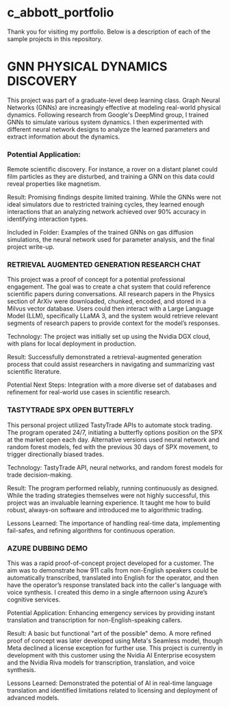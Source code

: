 # c_abbott_portfolio
Thank you for visiting my portfolio.  Below is a description of each of the sample projects in this repository.

# GNN PHYSICAL DYNAMICS DISCOVERY

This project was part of a graduate-level deep learning class. Graph Neural Networks (GNNs) are increasingly effective at modeling real-world physical dynamics. Following research from Google's DeepMind group, I trained GNNs to simulate various system dynamics. I then experimented with different neural network designs to analyze the learned parameters and extract information about the dynamics.

### Potential Application:
Remote scientific discovery. For instance, a rover on a distant planet could film particles as they are disturbed, and training a GNN on this data could reveal properties like magnetism.

Result: Promising findings despite limited training. While the GNNs were not ideal simulators due to restricted training cycles, they learned enough interactions that an analyzing network achieved over 90% accuracy in identifying interaction types.

Included in Folder: Examples of the trained GNNs on gas diffusion simulations, the neural network used for parameter analysis, and the final project write-up.

### RETRIEVAL AUGMENTED GENERATION RESEARCH CHAT ###

This project was a proof of concept for a potential professional engagement. The goal was to create a chat system that could reference scientific papers during conversations. All research papers in the Physics section of ArXiv were downloaded, chunked, encoded, and stored in a Milvus vector database. Users could then interact with a Large Language Model (LLM), specifically LLaMA 3, and the system would retrieve relevant segments of research papers to provide context for the model’s responses.

Technology: The project was initially set up using the Nvidia DGX cloud, with plans for local deployment in production.

Result: Successfully demonstrated a retrieval-augmented generation process that could assist researchers in navigating and summarizing vast scientific literature.

Potential Next Steps: Integration with a more diverse set of databases and refinement for real-world use cases in scientific research.

### TASTYTRADE SPX OPEN BUTTERFLY ###

This personal project utilized TastyTrade APIs to automate stock trading. The program operated 24/7, initiating a butterfly options position on the SPX at the market open each day. Alternative versions used neural network and random forest models, fed with the previous 30 days of SPX movement, to trigger directionally biased trades.

Technology: TastyTrade API, neural networks, and random forest models for trade decision-making.

Result: The program performed reliably, running continuously as designed. While the trading strategies themselves were not highly successful, this project was an invaluable learning experience. It taught me how to build robust, always-on software and introduced me to algorithmic trading.

Lessons Learned: The importance of handling real-time data, implementing fail-safes, and refining algorithms for continuous operation.

### AZURE DUBBING DEMO ###

This was a rapid proof-of-concept project developed for a customer. The aim was to demonstrate how 911 calls from non-English speakers could be automatically transcribed, translated into English for the operator, and then have the operator’s response translated back into the caller's language with voice synthesis. I created this demo in a single afternoon using Azure’s cognitive services.

Potential Application: Enhancing emergency services by providing instant translation and transcription for non-English-speaking callers.

Result: A basic but functional "art of the possible" demo. A more refined proof of concept was later developed using Meta's Seamless model, though Meta declined a license exception for further use.  This project is currently in development with this customer using the Nvidia AI Enterprise ecosystem and the Nvidia Riva models for transcription, translation, and voice synthesis.

Lessons Learned: Demonstrated the potential of AI in real-time language translation and identified limitations related to licensing and deployment of advanced models.
